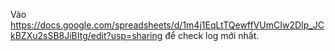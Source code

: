 Vào https://docs.google.com/spreadsheets/d/1m4j1EqLtTQewffVUmCIw2DIp_JCkBZXu2sSB8JiBItg/edit?usp=sharing để check log mới nhất.
